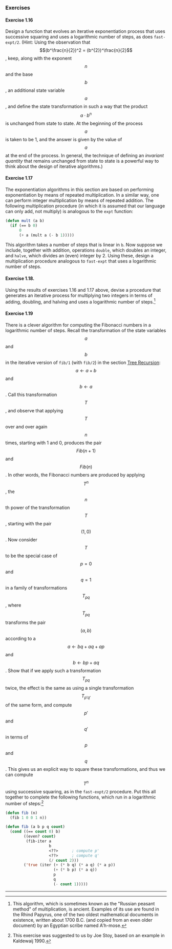 ### Exercises

#### Exercise 1.16

Design a function that evolves an iterative exponentiation process that uses successive squaring and uses a logarithmic number of steps, as does ``fast-expt/2``. (Hint: Using the observation that $$(b^\frac{n}{2})^2 = (b^{2})^\frac{n}{2}$$, keep, along with the exponent $$n$$ and the base $$b$$, an additional state variable $$a$$, and define the state transformation in such a way that the product $$a \cdot b^n$$ is unchanged from state to state. At the beginning of the process $$a$$ is taken to be 1, and the answer is given by the value of $$a$$ at the end of the process. In general, the technique of defining an *invariant quantity* that remains unchanged from state to state is a powerful way to think about the design of iterative algorithms.) 


#### Exercise 1.17

The exponentiation algorithms in this section are based on performing exponentiation by means of repeated multiplication. In a similar way, one can perform integer multiplication by means of repeated addition. The following multiplication procedure (in which it is assumed that our language can only add, not multiply) is analogous to the ``expt`` function:

```lisp
(defun mult (a b)
  (if (== b 0)
      0
      (+ a (mult a (- b 1)))))
```

This algorithm takes a number of steps that is linear in ``b``. Now suppose we include, together with addition, operations ``double``, which doubles an integer, and ``halve``, which divides an (even) integer by 2. Using these, design a multiplication procedure analogous to ``fast-expt`` that uses a logarithmic number of steps.


#### Exercise 1.18.

Using the results of exercises 1.16 and 1.17 above, devise a procedure that generates an iterative process for multiplying two integers in terms of adding, doubling, and halving and uses a logarithmic number of steps.[^1]


#### Exercise 1.19

There is a clever algorithm for computing the Fibonacci numbers in a logarithmic number of steps. Recall the transformation of the state variables $$a$$ and $$b$$ in the iterative version of ``fib/1`` (with ``fib/2``) in the section [Tree Recursion](): $$a \gets a + b$$ and $$b \gets a $$. Call this transformation $$T$$, and observe that applying $$T$$ over and over again $$n$$ times, starting with 1 and 0, produces the pair $$Fib(n + 1)$$ and $$Fib(n)$$. In other words, the Fibonacci numbers are produced by applying $$T^n$$, the $$n$$th power of the transformation $$T$$, starting with the pair $$(1,0)$$. Now consider $$T$$ to be the special case of $$p = 0$$ and $$q = 1$$ in a family of transformations $$T_{pq}$$, where $$T_{pq}$$ transforms the pair $$(a,b)$$ according to a $$a \gets bq + aq + ap$$ and $$b \gets bp + aq$$. Show that if we apply such a transformation $$T_{pq}$$ twice, the effect is the same as using a single transformation $$T_{p'q'}$$ of the same form, and compute $$p'$$ and $$q'$$ in terms of $$p$$ and $$q$$. This gives us an explicit way to square these transformations, and thus we can compute $$T^n$$ using successive squaring, as in the ``fast-expt/2`` procedure. Put this all together to complete the following functions, which run in a logarithmic number of steps:[^2]

```lisp
(defun fib (n)
  (fib 1 0 0 1 n))

(defun fib (a b p q count)
  (cond ((== count 0) b)
        ((even? count)
         (fib-iter a
                   b
                   <??>      ; compute p'
                   <??>      ; compute q'
                   (/ count 2)))
        ('true (iter (+ (* b q) (* a q) (* a p))
                     (+ (* b p) (* a q))
                     p
                     q
                     (- count 1)))))
```

----

[^1]: This algorithm, which is sometimes known as the "Russian peasant method" of multiplication, is ancient. Examples of its use are found in the Rhind Papyrus, one of the two oldest mathematical documents in existence, written about 1700 B.C. (and copied from an even older document) by an Egyptian scribe named A'h-mose. 

[^2]: This exercise was suggested to us by Joe Stoy, based on an example in Kaldewaij 1990.






